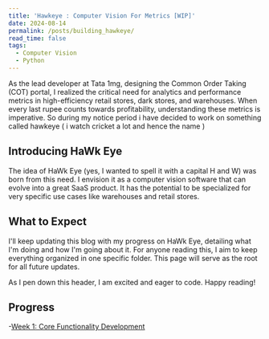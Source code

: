 ```yaml
---
title: 'Hawkeye : Computer Vision For Metrics [WIP]'
date: 2024-08-14
permalink: /posts/building_hawkeye/
read_time: false
tags:
  - Computer Vision
  - Python
---
```


As the lead developer at Tata 1mg, designing the Common Order Taking (COT) portal, I realized the critical need for analytics and performance metrics in high-efficiency retail stores, dark stores, and warehouses. When every last rupee counts towards profitability, understanding these metrics is imperative. So during my notice period i have decided to work on something called hawkeye ( i watch cricket a lot and hence the name )

## Introducing HaWk Eye

The idea of HaWk Eye (yes, I wanted to spell it with a capital H and W) was born from this need. I envision it as a computer vision software that can evolve into a great SaaS product. It has the potential to be specialized for very specific use cases like warehouses and retail stores.

## What to Expect

I'll keep updating this blog with my progress on HaWk Eye, detailing what I'm doing and how I'm going about it. For anyone reading this, I aim to keep everything organized in one specific folder. This page will serve as the root for all future updates.

As I pen down this header, I am excited and eager to code. Happy reading!

## Progress
-[Week 1: Core Functionality Development](../building_hawkeye/week1)
